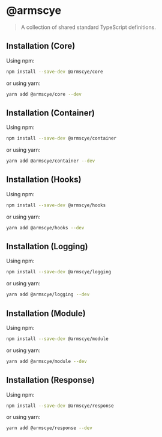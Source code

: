 # @armscye

> A collection of shared standard TypeScript definitions.

## Installation (Core)

Using npm:

```sh
npm install --save-dev @armscye/core
```

or using yarn:

```sh
yarn add @armscye/core --dev
```

## Installation (Container)

Using npm:

```sh
npm install --save-dev @armscye/container
```

or using yarn:

```sh
yarn add @armscye/container --dev
```

## Installation (Hooks)

Using npm:

```sh
npm install --save-dev @armscye/hooks
```

or using yarn:

```sh
yarn add @armscye/hooks --dev
```

## Installation (Logging)

Using npm:

```sh
npm install --save-dev @armscye/logging
```

or using yarn:

```sh
yarn add @armscye/logging --dev
```

## Installation (Module)

Using npm:

```sh
npm install --save-dev @armscye/module
```

or using yarn:

```sh
yarn add @armscye/module --dev
```

## Installation (Response)

Using npm:

```sh
npm install --save-dev @armscye/response
```

or using yarn:

```sh
yarn add @armscye/response --dev
```

